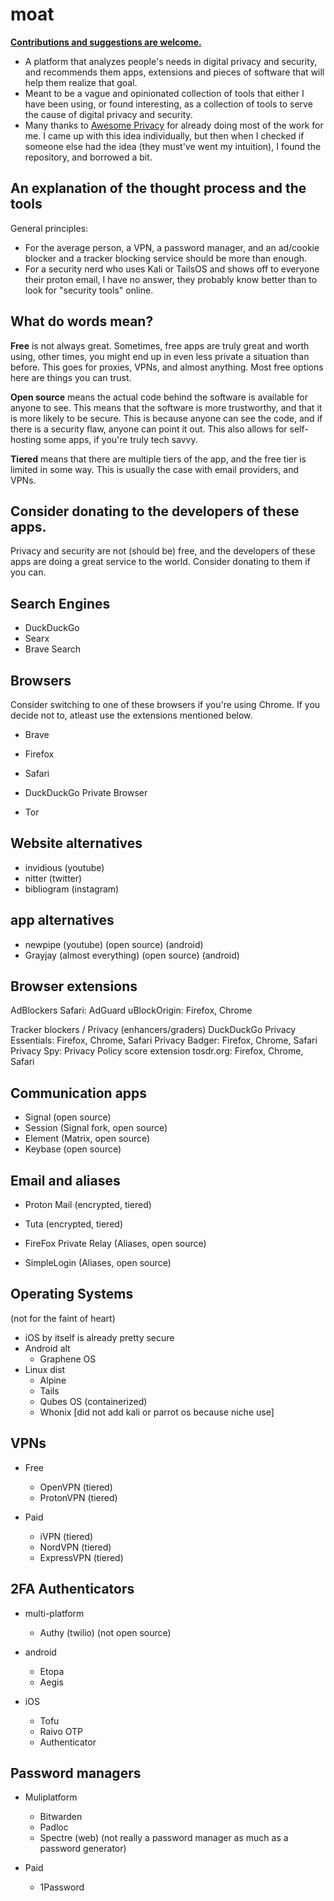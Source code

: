 # moat

**[Contributions and suggestions are welcome.](mailto:roboticsnotapplicable@gmail.com)**

- A platform that analyzes people's needs in digital privacy and security, and recommends them apps, extensions and pieces of software that will help them realize that goal.
- Meant to be a vague and opinionated collection of tools that either I have been using, or found interesting, as a collection of tools to serve the cause of digital privacy and security.
- Many thanks to [Awesome Privacy](https://github.com/lissy93/awesome-privacy/) for already doing most of the work for me. I came up with this idea individually, but then when I checked if someone else had the idea (they must've went my intuition), I found the repository, and borrowed a bit.

## An explanation of the thought process and the tools

General principles:

- For the average person, a VPN, a password manager, and an ad/cookie blocker and a tracker blocking service should be more than enough.
- For a security nerd who uses Kali or TailsOS and shows off to everyone their proton email, I have no answer, they probably know better than to look for "security tools" online.

## What do words mean?

**Free** is not always great. Sometimes, free apps are truly great and worth using, other times, you might end up in even less private a situation than before. This goes for proxies, VPNs, and almost anything. Most free options here are things you can trust.

**Open source** means the actual code behind the software is available for anyone to see. This means that the software is more trustworthy, and that it is more likely to be secure. This is because anyone can see the code, and if there is a security flaw, anyone can point it out. This also allows for self-hosting some apps, if you're truly tech savvy.

**Tiered** means that there are multiple tiers of the app, and the free tier is limited in some way. This is usually the case with email providers, and VPNs.

## Consider donating to the developers of these apps.

Privacy and security are not (should be) free, and the developers of these apps are doing a great service to the world. Consider donating to them if you can.

## Search Engines

- DuckDuckGo
- Searx
- Brave Search

## Browsers

Consider switching to one of these browsers if you're using Chrome. If you decide not to, atleast use the extensions mentioned below.

- Brave
- Firefox
- Safari
- DuckDuckGo Private Browser

- Tor

## Website alternatives

- invidious (youtube)
- nitter (twitter)
- bibliogram (instagram)

## app alternatives

- newpipe (youtube) (open source) (android)
- Grayjay (almost everything) (open source) (android)

## Browser extensions

AdBlockers
Safari: AdGuard
uBlockOrigin: Firefox, Chrome

Tracker blockers / Privacy (enhancers/graders)
DuckDuckGo Privacy Essentials: Firefox, Chrome, Safari
Privacy Badger: Firefox, Chrome, Safari
Privacy Spy: Privacy Policy score extension
tosdr.org: Firefox, Chrome, Safari

## Communication apps

- Signal (open source)
- Session (Signal fork, open source)
- Element (Matrix, open source)
- Keybase (open source)

## Email and aliases

- Proton Mail (encrypted, tiered)
- Tuta (encrypted, tiered)

- FireFox Private Relay (Aliases, open source)
- SimpleLogin (Aliases, open source)

## Operating Systems

(not for the faint of heart)

- iOS by itself is already pretty secure
- Android alt
  - Graphene OS
- Linux dist
  - Alpine
  - Tails
  - Qubes OS (containerized)
  - Whonix
    [did not add kali or parrot os because niche use]

## VPNs

- Free

  - OpenVPN (tiered)
  - ProtonVPN (tiered)

- Paid
  - iVPN (tiered)
  - NordVPN (tiered)
  - ExpressVPN (tiered)

## 2FA Authenticators

- multi-platform

  - Authy (twilio) (not open source)

- android

  - Etopa
  - Aegis

- iOS
  - Tofu
  - Raivo OTP
  - Authenticator

## Password managers

- Muliplatform

  - Bitwarden
  - Padloc
  - Spectre (web) (not really a password manager as much as a password generator)

- Paid
  - 1Password
